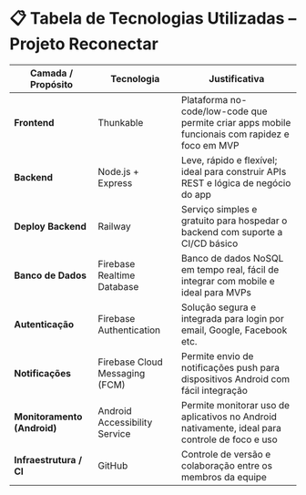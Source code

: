 # 📋 Tabela de Tecnologias Utilizadas – Projeto Reconectar

| **Camada / Propósito**     | **Tecnologia**                      | **Justificativa**                                                                 |
|----------------------------|-------------------------------------|------------------------------------------------------------------------------------|
| **Frontend**               | Thunkable                           | Plataforma no-code/low-code que permite criar apps mobile funcionais com rapidez e foco em MVP |
| **Backend**                | Node.js + Express                   | Leve, rápido e flexível; ideal para construir APIs REST e lógica de negócio do app |
| **Deploy Backend**         | Railway                             | Serviço simples e gratuito para hospedar o backend com suporte a CI/CD básico     |
| **Banco de Dados**         | Firebase Realtime Database          | Banco de dados NoSQL em tempo real, fácil de integrar com mobile e ideal para MVPs |
| **Autenticação**           | Firebase Authentication             | Solução segura e integrada para login por email, Google, Facebook etc.            |
| **Notificações**           | Firebase Cloud Messaging (FCM)      | Permite envio de notificações push para dispositivos Android com fácil integração |
| **Monitoramento (Android)**| Android Accessibility Service       | Permite monitorar uso de aplicativos no Android nativamente, ideal para controle de foco e uso |
| **Infraestrutura / CI**    | GitHub                              | Controle de versão e colaboração entre os membros da equipe                       |


